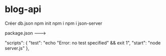 # blog-api

Créer db.json
npm init
npm i
npm i json-server


package.json --->

  "scripts": {
    "test": "echo \"Error: no test specified\" && exit 1",
    "start": "node server.js"
  },